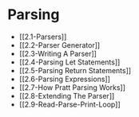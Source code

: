 # Parsing

- [[2.1-Parsers]]
- [[2.2-Parser Generator]]
- [[2.3-Writing A Parser]]
- [[2.4-Parsing Let Statements]]
- [[2.5-Parsing Return Statements]]
- [[2.6-Parsing Expressions]]
- [[2.7-How Pratt Parsing Works]]
- [[2.8-Extending The Parser]]
- [[2.9-Read-Parse-Print-Loop]]
